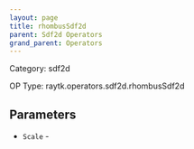 ```yaml
---
layout: page
title: rhombusSdf2d
parent: Sdf2d Operators
grand_parent: Operators
---
```


Category: sdf2d

OP Type: raytk.operators.sdf2d.rhombusSdf2d

## Parameters

* `Scale` -
